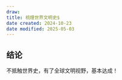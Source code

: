 ```yaml
---
draw:
title: 梳理世界文明史$
date created: 2024-10-23
date modified: 2025-05-03
---
```


## 结论

不抵触世界史，有了全球文明视野，基本达成！
